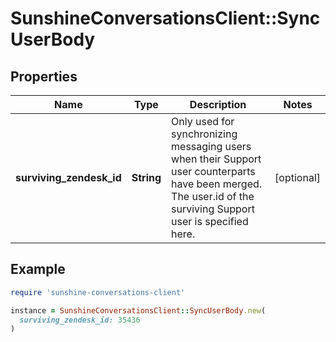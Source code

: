 # SunshineConversationsClient::SyncUserBody

## Properties

| Name | Type | Description | Notes |
| ---- | ---- | ----------- | ----- |
| **surviving_zendesk_id** | **String** | Only used for synchronizing messaging users when their Support user counterparts have been merged. The user.id of the surviving Support user is specified here.   | [optional] |

## Example

```ruby
require 'sunshine-conversations-client'

instance = SunshineConversationsClient::SyncUserBody.new(
  surviving_zendesk_id: 35436
)
```

